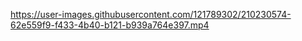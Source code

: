 

https://user-images.githubusercontent.com/121789302/210230574-62e559f9-f433-4b40-b121-b939a764e397.mp4

